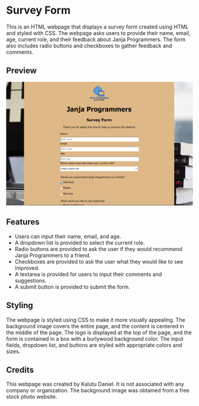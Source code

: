 # Survey Form
This is an HTML webpage that displays a survey form created using HTML and styled with CSS. The webpage asks users to provide their name, email, age, current role, and their feedback about Janja Programmers. The form also includes radio buttons and checkboxes to gather feedback and comments.

## Preview
![Survey Form Page Website Preview](images/survey-form.PNG)

## Features
- Users can input their name, email, and age.
- A dropdown list is provided to select the current role.
- Radio buttons are provided to ask the user if they would recommend Janja Programmers to a friend.
- Checkboxes are provided to ask the user what they would like to see improved.
- A textarea is provided for users to input their comments and suggestions.
- A submit button is provided to submit the form.

## Styling
The webpage is styled using CSS to make it more visually appealing. The background image covers the entire page, and the content is centered in the middle of the page. The logo is displayed at the top of the page, and the form is contained in a box with a burlywood background color. The input fields, dropdown list, and buttons are styled with appropriate colors and sizes.

## Credits
This webpage was created by Kalutu Daniel. It is not associated with any company or organization. The background image was obtained from a free stock photo website.

